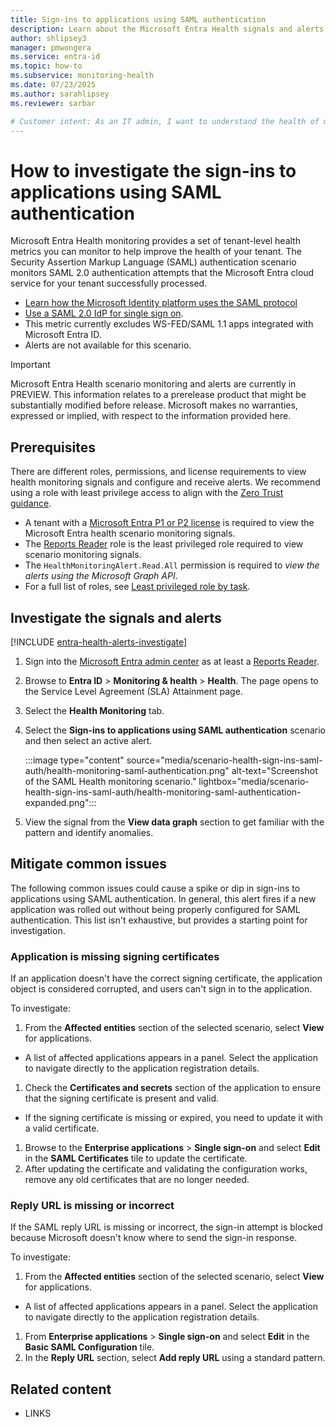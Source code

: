 ```yaml
---
title: Sign-ins to applications using SAML authentication
description: Learn about the Microsoft Entra Health signals and alerts for sign-ins to applications that use SAML authentication
author: shlipsey3
manager: pmwongera 
ms.service: entra-id
ms.topic: how-to
ms.subservice: monitoring-health
ms.date: 07/23/2025
ms.author: sarahlipsey
ms.reviewer: sarbar

# Customer intent: As an IT admin, I want to understand the health of my tenant through identity related signals and alerts so I can proactively address issues and maintain a healthy tenant.
---
```


# How to investigate the sign-ins to applications using SAML authentication

Microsoft Entra Health monitoring provides a set of tenant-level health metrics you can monitor to help improve the health of your tenant. The Security Assertion Markup Language (SAML) authentication scenario monitors SAML 2.0 authentication attempts that the Microsoft Entra cloud service for your tenant successfully processed. 

- [Learn how the Microsoft Identity platform uses the SAML protocol](../../identity-platform/saml-protocol-reference.md)
- [Use a SAML 2.0 IdP for single sign on](../hybrid/connect/how-to-connect-fed-saml-idp.md).
- This metric currently excludes WS-FED/SAML 1.1 apps integrated with Microsoft Entra ID.
- Alerts are not available for this scenario.

> [!IMPORTANT]
> Microsoft Entra Health scenario monitoring and alerts are currently in PREVIEW.
> This information relates to a prerelease product that might be substantially modified before release. Microsoft makes no warranties, expressed or implied, with respect to the information provided here.

## Prerequisites

There are different roles, permissions, and license requirements to view health monitoring signals and configure and receive alerts. We recommend using a role with least privilege access to align with the [Zero Trust guidance](/security/zero-trust/zero-trust-overview).

- A tenant with a [Microsoft Entra P1 or P2 license](../../fundamentals/get-started-premium.md) is required to view the Microsoft Entra health scenario monitoring signals.
- The [Reports Reader](../role-based-access-control/permissions-reference.md#reports-reader) role is the least privileged role required to view scenario monitoring signals.
- The `HealthMonitoringAlert.Read.All` permission is required to *view the alerts using the Microsoft Graph API*.
- For a full list of roles, see [Least privileged role by task](../role-based-access-control/delegate-by-task.md#microsoft-entra-health-least-privileged-roles).

## Investigate the signals and alerts

[!INCLUDE [entra-health-alerts-investigate](../../includes/entra-health-alerts-investigate.md)]

1. Sign into the [Microsoft Entra admin center](https://entra.microsoft.com) as at least a [Reports Reader](../role-based-access-control/permissions-reference.md#reports-reader).

1. Browse to **Entra ID** > **Monitoring & health** > **Health**. The page opens to the Service Level Agreement (SLA) Attainment page.

1. Select the **Health Monitoring** tab.

1. Select the **Sign-ins to applications using SAML authentication** scenario and then select an active alert.

    :::image type="content" source="media/scenario-health-sign-ins-saml-auth/health-monitoring-saml-authentication.png" alt-text="Screenshot of the SAML Health monitoring scenario." lightbox="media/scenario-health-sign-ins-saml-auth/health-monitoring-saml-authentication-expanded.png":::

1. View the signal from the **View data graph** section to get familiar with the pattern and identify anomalies.

<!--- Confirm if the following broad strokes are accurate:
- View the sign-in logs for ... what should they broadly look for in sign-in logs for a pattern?
- Check audit logs for changes to the impacted application or security group for scenarios where large groups of users can't sign in?
--->


## Mitigate common issues

The following common issues could cause a spike or dip in sign-ins to applications using SAML authentication. In general, this alert fires if a new application was rolled out without being properly configured for SAML authentication. This list isn't exhaustive, but provides a starting point for investigation.

### Application is missing signing certificates

If an application doesn't have the correct signing certificate, the application object is considered corrupted, and users can't sign in to the application. 

To investigate:

1. From the **Affected entities** section of the selected scenario, select **View** for applications.
 - A list of affected applications appears in a panel. Select the application to navigate directly to the application registration details.
1. Check the **Certificates and secrets** section of the application to ensure that the signing certificate is present and valid.
 - If the signing certificate is missing or expired, you need to update it with a valid certificate.
1. Browse to the **Enterprise applications** > **Single sign-on** and select **Edit** in the **SAML Certificates** tile to update the certificate.
1. After updating the certificate and validating the configuration works, remove any old certificates that are no longer needed.

### Reply URL is missing or incorrect

If the SAML reply URL is missing or incorrect, the sign-in attempt is blocked because Microsoft doesn't know where to send the sign-in response. 

To investigate:

1. From the **Affected entities** section of the selected scenario, select **View** for applications.
 - A list of affected applications appears in a panel. Select the application to navigate directly to the application registration details.
1. From **Enterprise applications** > **Single sign-on** and select **Edit** in the **Basic SAML Configuration** tile.
1. In the **Reply URL** section, select **Add reply URL** using a standard pattern.

## Related content

- LINKS